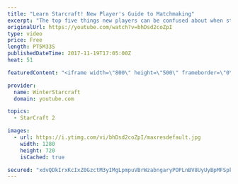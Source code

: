 ```yaml
---
title: "Learn Starcraft! New Player's Guide to Matchmaking"
excerpt: "The top five things new players can be confused about when starting off playing Starcraft 2!"
originalUrl: https://youtube.com/watch?v=bhDsd2coZpI
type: video
price: Free
length: PT5M33S
publishedDateTime: 2017-11-19T17:05:00Z
heat: 51

featuredContent: "<iframe width=\"800\" height=\"500\" frameborder=\"0\" src=\"https://www.youtube.com/embed/bhDsd2coZpI\" allow=\"accelerometer; autoplay; encrypted-media; gyroscope; picture-in-picture\" allowfullscreen></iframe>"

provider:
  name: WinterStarcraft
  domain: youtube.com

topics:
  - StarCraft 2

images:
  - url: https://i.ytimg.com/vi/bhDsd2coZpI/maxresdefault.jpg
    width: 1280
    height: 720
    isCached: true

secured: "xdvQDkIrxKcIxZ0GzctM3yIMgLpmpuVBrWzabngaryPOPLnBV8UyUyBpMFSpkyJCk44uD4FtL9ytoEuaFnV4UFBHNMhqqynlMaM7Ds0sYOI8CsIIyEA7CY6YADgPb0tcU+G3WPmUy+3vkfO+wh+9PPaAM/90egpii1SPT26rLebnXkau/BLSC1DuGqrflgy6yZGHvk4Gv3uUiATJ5xV/NXjuJQaFlWlWZweh17jNMvuIQGG1VKrLZ/RjynmkAwtoGj9bbCnU6KMRjW+Mx+DAtXZl9UUQkd8xEwpxOJoG2DXp6ik8XgphgDUKZTutRvrSq6TEb3D3BLlYhz8tFiqGSQ9kWMD9bbfu6+BxTzVdP1F3qY44Nu4fkInRXhP0fW887EC6RfQBHfXVOCOrt3idtwwJrW65SNpAuthlnPQZI54=;dpsjRhmILFFgWOr0bwKelA=="
---
```


